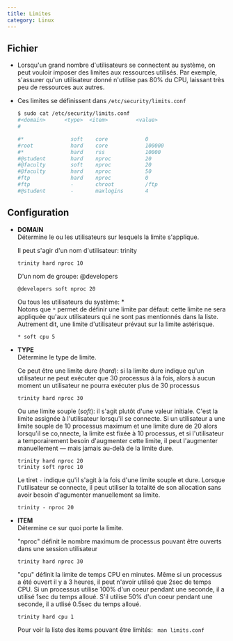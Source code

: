 ```yaml
---
title: Limites
category: Linux
---
```


## Fichier

* Lorsqu'un grand nombre d'utilisateurs se connectent au système, on peut vouloir imposer des limites aux ressources utilisés. Par exemple, s'assurer qu'un utilisateur donné n'utilise pas 80% du CPU, laissant très peu de ressources aux autres.

* Ces limites se définissent dans `/etc/security/limits.conf`

    ``` bash
    $ sudo cat /etc/security/limits.conf
    #<domain>      <type>  <item>         <value>
    #

    #*               soft    core            0
    #root            hard    core            100000
    #*               hard    rss             10000
    #@student        hard    nproc           20
    #@faculty        soft    nproc           20
    #@faculty        hard    nproc           50
    #ftp             hard    nproc           0
    #ftp             -       chroot          /ftp
    #@student        -       maxlogins       4
    ```

## Configuration

- **DOMAIN**  
  Détermine le ou les utilisateurs sur lesquels la limite s'applique.

  Il peut s'agir d'un nom d'utilisateur: trinity

  ```
  trinity hard nproc 10
  ```

  D'un nom de groupe: @developers

  ```
  @developers soft nproc 20
  ```

  Ou tous les utilisateurs du système: *  
  Notons que `*` permet de définir une limite par défaut: cette limite ne sera appliquée qu'aux utilisateurs qui ne sont pas mentionnés dans la liste. Autrement dit, une limite d'utilisateur prévaut sur la limite astérisque.

  ```
  * soft cpu 5
  ```

- **TYPE**  
  Détermine le type de limite.

  Ce peut être une limite dure (*hard*): si la limite dure indique qu'un utilisateur ne peut exécuter que 30 processus à la fois, alors à aucun moment un utilisateur ne pourra exécuter plus de 30 processus

  ```
  trinity hard nproc 30
  ```

  Ou une limite souple (*soft*): il s'agit plutôt d'une valeur initiale. C'est la limite assignée à l'utilisateur lorsqu'il se connecte. Si un utilisateur a une limite souple de 10 processus maximum et une limite dure de 20 alors lorsqu'il se co,nnecte, la limite est fixée à 10 processus, et si l'utilisateur a temporairement besoin d'augmenter cette limite, il peut l'augmenter manuellement — mais jamais au-delà de la limite dure.

  ```
  trinity hard nproc 20
  trinity soft nproc 10
  ```

  Le tiret `-` indique qu'il s'agit à la fois d'une limite souple et dure. Lorsque l'utilisateur se connecte, il peut utiliser la totalité de son allocation sans avoir besoin d'agumenter manuellement sa limite.

  ```
  trinity - nproc 20
  ```

- **ITEM**  
  Détermine ce sur quoi porte la limite.

  "nproc" définit le nombre maximum de processus pouvant être ouverts dans une session utilisateur

  ```
  trinity hard nproc 30
  ```

  "cpu" définit la limite de temps CPU en minutes. Même si un processus a été ouvert il y a 3 heures, il peut n'avoir utilisé que 2sec de temps CPU. Si un processus utilise 100% d'un coeur pendant une seconde, il a utilisé 1sec du temps alloué. S'il utilise 50% d'un coeur pendant une seconde, il a utlisé 0.5sec du temps alloué.

  ```
  trinity hard cpu 1
  ```

  Pour voir la liste des items pouvant être limités: ` man limits.conf`